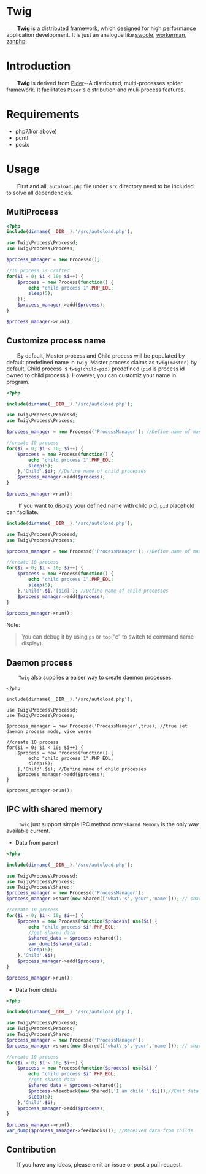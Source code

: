 # Twig

&ensp;&ensp;&ensp;&ensp;**Twig** is a distributed framework, which designed for high performance application development. It is just an analogue like [swoole](https://github.com/swoole/swoole-src), [workerman](https://github.com/walkor/Workerman), [zanphp](https://github.com/youzan/zanphp).

# Introduction

&ensp;&ensp;&ensp;&ensp;**Twig** is derived from [Pider](git@github.com:duanqiaobb/pider.git)--A distributed, multi-processes spider framework. It facilitates `Pider`'s distribution and muli-process features.

# Requirements

+ php7.1(or above)
+ pcntl
+ posix

# Usage
&ensp;&ensp;&ensp;&ensp;First and all, `autoload.php` file under `src` directory need to be included to solve all dependencies.

## MultiProcess

```php
<?php
include(dirname(__DIR__).'/src/autoload.php');

use Twig\Process\Processd;
use Twig\Process\Process;

$process_manager = new Processd();

//10 process is crafted
for($i = 0; $i < 10; $i++) {
    $process = new Process(function() {
        echo "child process 1".PHP_EOL;
        sleep(5);
    });
    $process_manager->add($process);
}

$process_manager->run();
```

## Customize process name

&ensp;&ensp;&ensp;&ensp;By default, Master process and Child process will be populated by default predefined name in `Twig`. Master process claims as `twig(master)` by default, Child process is `twig(child-pid)` predefined (`pid` is process id owned to child process ). However, you can customiz your name in program.

```php
<?php

include(dirname(__DIR__).'/src/autoload.php');

use Twig\Process\Processd;
use Twig\Process\Process;

$process_manager = new Processd('ProcessManager'); //Define name of master process

//create 10 process
for($i = 0; $i < 10; $i++) {
    $process = new Process(function() {
        echo "child process 1".PHP_EOL;
        sleep(5);
    },'Child'.$i); //Define name of child processes
    $process_manager->add($process);
}

$process_manager->run();
```

&ensp;&ensp;&ensp;&ensp; If you want to display your defined name with child pid, `pid` placehold can faciliate.

```php
include(dirname(__DIR__).'/src/autoload.php');

use Twig\Process\Processd;
use Twig\Process\Process;

$process_manager = new Processd('ProcessManager'); //Define name of master process

//create 10 process
for($i = 0; $i < 10; $i++) {
    $process = new Process(function() {
        echo "child process 1".PHP_EOL;
        sleep(5);
    },'Child'.$i.'[pid]'); //Define name of child processes
    $process_manager->add($process);
}

$process_manager->run();
```

Note:
> You can debug it by using `ps` or `top`("c" to switch to command name display). 

## Daemon process

&ensp;&ensp;&ensp;&ensp; `Twig` also supplies  a eaiser way to create daemon processes. 

```
<?php

include(dirname(__DIR__).'/src/autoload.php');

use Twig\Process\Processd;
use Twig\Process\Process;

$process_manager = new Processd('ProcessManager',true); //true set daemon process mode, vice verse

//create 10 process
for($i = 0; $i < 10; $i++) {
    $process = new Process(function() {
        echo "child process 1".PHP_EOL;
        sleep(5);
    },'Child'.$i); //Define name of child processes
    $process_manager->add($process);
}

$process_manager->run();
```

## IPC with shared memory
&ensp;&ensp;&ensp;&ensp; `Twig` just support simple IPC method now.`Shared Memory` is the only way available current.

+ Data from parent 

```php
<?php

include(dirname(__DIR__).'/src/autoload.php');

use Twig\Process\Processd;
use Twig\Process\Process;
use Twig\Process\Shared;
$process_manager = new Processd('ProcessManager'); 
$process_manager->share(new Shared(['what\'s','your','name'])); // share data in parent process

//create 10 process
for($i = 0; $i < 10; $i++) {
    $process = new Process(function($process) use($i) {
        echo "child process $i".PHP_EOL;
        //get shared data
        $shared_data = $process->shared();
        var_dump($shared_data);
        sleep(5);
    },'Child'.$i); 
    $process_manager->add($process);
}

$process_manager->run();
```
+ Data from childs

```php
<?php

include(dirname(__DIR__).'/src/autoload.php');

use Twig\Process\Processd;
use Twig\Process\Process;
use Twig\Process\Shared;
$process_manager = new Processd('ProcessManager'); 
$process_manager->share(new Shared(['what\'s','your','name'])); // share data in parent process

//create 10 process
for($i = 0; $i < 10; $i++) {
    $process = new Process(function($process) use($i) {
        echo "child process $i".PHP_EOL;
        //get shared data
        $shared_data = $process->shared();
        $process->feedback(new Shared(['I am child '.$i]));//Emit data from childs
        sleep(5);
    },'Child'.$i); 
    $process_manager->add($process);
}

$process_manager->run();
var_dump($process_manager->feedbacks()); //Received data from childs
```

## Contribution

&ensp;&ensp;&ensp;&ensp;If you have any ideas, please emit an issue or post a pull request.
